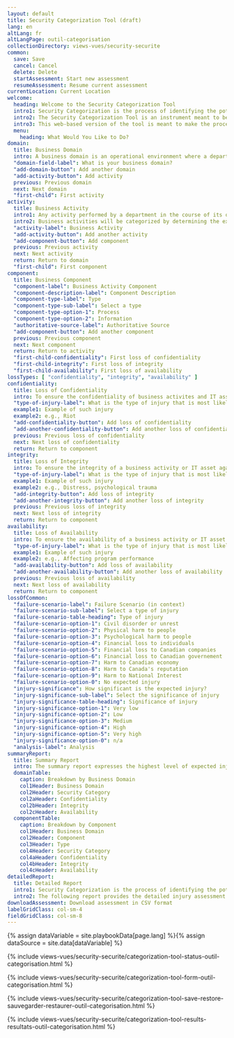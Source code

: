 ```yaml
---
layout: default
title: Security Categorization Tool (draft)
lang: en
altLang: fr
altLangPage: outil-categorisation
collectionDirectory: views-vues/security-securite
common:
  save: Save
  cancel: Cancel
  delete: Delete
  startAssessment: Start new assessment
  resumeAssessment: Resume current assessment
currentLocation: Current Location
welcome:
  heading: Welcome to the Security Categorization Tool
  intro1: Security Categorization is the process of identifying the potential injuries that could result from compromises of business processes and related information.
  intro2: The Security Categorization Tool is an instrument meant to be used by security practitioners to help organize business processes and information for the purposes of injury assessment. It should help the practitioner develop a business injury view of the department for the purposes of designing secure systems.
  intro3: This web-based version of the tool is meant to make the process of organizing this information quicker and easier for security practitioners.
  menu:
    heading: What Would You Like to Do?
domain:
  title: Business Domain
  intro: A business domain is an operational environment where a department performs business activities supporting common organizational objectives.
  "domain-field-label": What is your business domain?
  "add-domain-button": Add another domain
  "add-activity-button": Add activity
  previous: Previous domain
  next: Next domain
  "first-child": First activity
activity:
  title: Business Activity
  intro1: Any activity performed by a department in the course of its operations to deliver or support the delivery of its programs or services. A business activity is composed of one or several business processes and related information assets.
  intro2: Business activities will be categorized by determining the expected injuries from IT-related threat compromise to the national and non-national interests that the business activities serve, and then determining the lveral of these expected injuries.
  "activity-label": Business Activity
  "add-activity-button": Add another activity
  "add-component-button": Add component
  previous: Previous activity
  next: Next activity
  return: Return to domain
  "first-child": First component
component:
  title: Business Component
  "component-label": Business Activity Component
  "component-description-label": Component Description
  "component-type-label": Type
  "component-type-sub-label": Select a type
  "component-type-option-1": Process
  "component-type-option-2": Information
  "authoritative-source-label": Authoritative Source
  "add-component-button": Add another component
  previous: Previous component
  next: Next component
  return: Return to activity
  "first-child-confidentiality": First loss of confidentiality
  "first-child-integrity": First loss of integrity
  "first-child-availability": First loss of availability
lossTypes: [ "confidentiality", "integrity", "availability" ]
confidentiality:
  title: Loss of Confidentiality
  intro: To ensure the confidentiality of business activites and IT assets against a specified set of theats in order to prevent injury to national interests or non-national interests.
  "type-of-injury-label": What is the type of injury that is most likely to result from a loss of confidentiality?
  example1: Example of such injury
  example2: e.g., Riot
  "add-confidentiality-button": Add loss of confidentiality
  "add-another-confidentiality-button": Add another loss of confidentiality
  previous: Previous loss of confidentiality
  next: Next loss of confidentiality
  return: Return to component
integrity:
  title: Loss of Integrity
  intro: To ensure the integrity of a business activity or IT asset against a specified set of threats in order to prevent injury to national interests or non-national interests.
  "type-of-injury-label": What is the type of injury that is most likely to result from a loss of integrity?
  example1: Example of such injury
  example2: e.g., Distress, psychological trauma
  "add-integrity-button": Add loss of integrity
  "add-another-integrity-button": Add another loss of integrity
  previous: Previous loss of integrity
  next: Next loss of integrity
  return: Return to component
availability:
  title: Loss of Availability
  intro: To ensure the availability of a business activity or IT asset against a specified set of threats in order to prevent injury to national interests or non-national interests.
  "type-of-injury-label": What is the type of injury that is most likely to result from a loss of availability?
  example1: Example of such injury
  example2: e.g., Affecting program performance
  "add-availability-button": Add loss of availability
  "add-another-availability-button": Add another loss of availability
  previous: Previous loss of availability
  next: Next loss of availability
  return: Return to component
lossOfCommon:
  "failure-scenario-label": Failure Scenario (in context)
  "failure-scenario-sub-label": Select a type of injury
  "failure-scenario-table-heading": Type of injury
  "failure-scenario-option-1": Civil disorder or unrest
  "failure-scenario-option-2": Physical harm to people
  "failure-scenario-option-3": Psychological harm to people
  "failure-scenario-option-4": Financial loss to individuals
  "failure-scenario-option-5": Financial loss to Canadian companies
  "failure-scenario-option-6": Financial loss to Canadian governement
  "failure-scenario-option-7": Harm to Canadian economy
  "failure-scenario-option-8": Harm to Canada's reputation
  "failure-scenario-option-9": Harm to National Interest
  "failure-scenario-option-0": No expected injury
  "injury-significance": How significant is the expected injury?
  "injury-significance-sub-label": Select the significance of injury
  "injury-significance-table-heading": Significance of injury
  "injury-significance-option-1": Very low
  "injury-significance-option-2": Low
  "injury-significance-option-3": Medium
  "injury-significance-option-4": High
  "injury-significance-option-5": Very high
  "injury-significance-option-0": n/a
  "analysis-label": Analysis
summaryReport:
  title: Summary Report
  intro: The summary report expresses the highest level of expected injuries from threat compromise with respect to the security objectives of confidentiality, integrity, and availability.
  domainTable:
    caption: Breakdown by Business Domain
    col1Header: Business Domain
    col2Header: Security Category
    col2aHeader: Confidentiality
    col2bHeader: Integrity
    col2cHeader: Availability
  componentTable:
    caption: Breakdown by Component
    col1Header: Business Domain
    col2Header: Component
    col3Header: Type
    col4Header: Security Category
    col4aHeader: Confidentiality
    col4bHeader: Integrity
    col4cHeader: Availability
detailedReport:
  title: Detailed Report
  intro1: Security Categorization is the process of identifying the potential injuries that could result from compromises of business processes and related information.
  intro2: The following report provides the detailed injury assessment performed for each process or information component with respect to confidentiality, integrity and availability.
downloadAssessment: Download assessment in CSV format
labelGridClass: col-sm-4
fieldGridClass: col-sm-8
---
```

{% assign dataVariable = site.playbookData[page.lang] %}{%
assign dataSource = site.data[dataVariable] %}

{% include views-vues/security-securite/categorization-tool-status-outil-categorisation.html %}

{% include views-vues/security-securite/categorization-tool-form-outil-categorisation.html %}

{% include views-vues/security-securite/categorization-tool-save-restore-sauvegarder-restaurer-outil-categorisation.html %}

{% include views-vues/security-securite/categorization-tool-results-resultats-outil-categorisation.html %}
